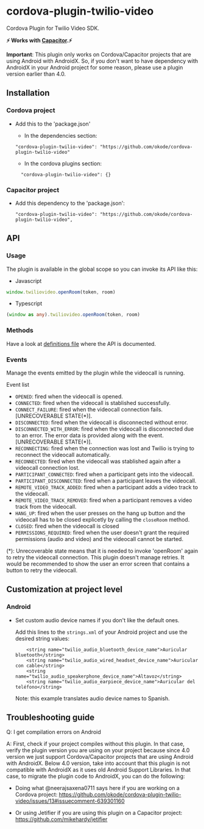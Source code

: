# cordova-plugin-twilio-video
Cordova Plugin for Twilio Video SDK.

**⚡️ Works with [Capacitor](https://capacitor.ionicframework.com/).⚡️**

**Important**: This plugin only works on Cordova/Capacitor projects that are using Android with AndroidX. So, if you don't want to have dependency with AndroidX in your Android project for some reason, please use a plugin version earlier than 4.0.

## Installation

### Cordova project
- Add this to the 'package.json'
    - In the dependencies section:
    ```
    "cordova-plugin-twilio-video": "https://github.com/okode/cordova-plugin-twilio-video"
    ```

    - In the cordova plugins section:
    ```
      "cordova-plugin-twilio-video": {}
    ```

### Capacitor project
- Add this dependency to the 'package.json':
    ```
    "cordova-plugin-twilio-video": "https://github.com/okode/cordova-plugin-twilio-video",
    ```

## API

### Usage
The plugin is available in the global scope so you can invoke its API like this:

- Javascript

``` Javascript
window.twiliovideo.openRoom(token, room)
```

- Typescript

``` Typescript
(window as any).twiliovideo.openRoom(token, room)
```

### Methods
Have a look at <a href="typings/twiliovideo.d.ts">definitions file</a> where the API is documented.

### Events
Manage the events emitted by the plugin while the videocall is running.

Event list
- `OPENED`: fired when the videocall is opened.
- `CONNECTED`: fired when the videocall is stablished successfully.
- `CONNECT_FAILURE`: fired when the videocall connection fails. [UNRECOVERABLE STATE(*)].
- `DISCONNECTED`: fired when the videocall is disconnected without error.
- `DISCONNECTED_WITH_ERROR`: fired when the videocall is disconnected due to an error. The error data is provided along with the event. [UNRECOVERABLE STATE(*)].
- `RECONNECTING`: fired when the connection was lost and Twilio is trying to reconnect the videocall automatically.
- `RECONNECTED`: fired when the videocall was stablished again after a videocall connection lost.
- `PARTICIPANT_CONNECTED`: fired when a participant gets into the videocall.
- `PARTICIPANT_DISCONNECTED`: fired when a participant leaves the videocall.
- `REMOTE_VIDEO_TRACK_ADDED`: fired when a participant adds a video track to the videocall.
- `REMOTE_VIDEO_TRACK_REMOVED`: fired when a participant removes a video track from the videocall.
- `HANG_UP`: fired when the user presses on the hang up button and the videocall has to be closed explicetly by calling the `closeRoom` method.
- `CLOSED`: fired when the videocall is closed
- `PERMISSIONS_REQUIRED`: fired when the user doesn't grant the required permissions (audio and video) and the videocall cannot be started.

(*): Unrecoverable state means that it is needed to invoke 'openRoom' again to retry the videocall connection. This plugin doesn't manage retries. It would be recommended to show the user an error screen that contains a button to retry the videocall.

## Customization at project level

### Android

- Set custom audio device names if you don't like the default ones.

    Add this lines to the `strings.xml` of your Android project and use the desired string values:

    ```
        <string name="twilio_audio_bluetooth_device_name">Auricular bluetooth</string>
        <string name="twilio_audio_wired_headset_device_name">Auricular con cable</string>
        <string name="twilio_audio_speakerphone_device_name">Altavoz</string>
        <string name="twilio_audio_earpiece_device_name">Auricular del teléfono</string>
    ```
    Note: this example translates audio device names to Spanish.

## Troubleshooting guide

Q: I get compilation errors on Android

A: First, check if your project compiles without this plugin. In that case, verify the plugin version you are using on your project because since 4.0 version we just support Cordova/Capacitor projects that are using Android with AndroidX. Below 4.0 version, take into account that this plugin is not compatible with AndroidX as it uses old Android Support Libraries. In that case, to migrate the plugin code to AndroidX, you can do the following:

- Doing what @neerajsaxena0711 says here if you are working on a Cordova project: https://github.com/okode/cordova-plugin-twilio-video/issues/13#issuecomment-639301160

- Or using Jetifier if you are using this plugin on a Capacitor project:
https://github.com/mikehardy/jetifier



